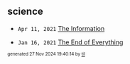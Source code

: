 ## science


* <code>Apr 11, 2021</code> [The Information](2021-04-11T18-17-33-the-information.md)

* <code>Jan 16, 2021</code> [The End of Everything](2021-01-16T20-15-38-the-end-of-everything.md)

<sup><sub>generated 27 Nov 2024 19:40:14 by <a href='https://github.com/senorprogrammer/til'>til</a></sub></sup>
